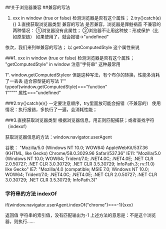 ##关于浏览器兼容
##兼容的写法
1. xxx in window (true or false)  检测浏览器是否有这个属性；
2.try{}catch(e){}
3.直接获取浏览器类型
兼容的写法
是否兼容，浏览器是罪魁祸首
不兼容的两种情况：
①浏览器没有此属性；
②浏览器不让用这种放：形成保护（比如原型链）
    如果使用了，就会报错→"undefined"

依次，我们来列举兼容的写法；
以 getComputedStyle 这个属性来说

###1. xxx in window (true or false)  检测浏览器是否有这个属性；
"getComputedStyle" in window     注意"字符串"
这种最常用

1". window.getComputedStyleor
但是这种写法，有个布尔的转换，性能多消耗了一丢丢
适合原型链的写法
1""    typeof(window.getComputedStyle)==="function"  
1""""" 属性==="undefined"

###2.try{}catch(e){}
 一定要注意顺序，try里面放可能会报错（不兼容的）
使用情况：执行报错，多执行了一遍，会消耗性能；

###3.直接获取浏览器类型
根据浏览器信息，用正则匹配捕获；或者查找字符（indexof）


获取浏览器信息的方法：window.navigator.userAgent

谷歌：
"Mozilla/5.0 (Windows NT 10.0; WOW64) AppleWebKit/537.36 (KHTML, like Gecko) Chrome/58.0.3029.96 Safari/537.36"
IE11:
"Mozilla/5.0 (Windows NT 10.0; WOW64; Trident/7.0; .NET4.0C; .NET4.0E; .NET CLR 2.0.50727; .NET CLR 3.0.30729; .NET CLR 3.5.30729; InfoPath.3; rv:11.0) like Gecko"
IE7:
"Mozilla/4.0 (compatible; MSIE 7.0; Windows NT 10.0; WOW64; Trident/7.0; .NET4.0C; .NET4.0E; .NET CLR 2.0.50727; .NET CLR 3.0.30729; .NET CLR 3.5.30729; InfoPath.3)"
  
### 字符串的方法 indexOf 
if(window.navigator.userAgent.indexOf("chrome")===-1){xxx}

返回值 字符串的索引值，没有匹配输出为-1
上述方法的意思是：不是这个浏览器，则执行……